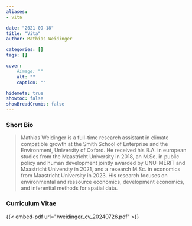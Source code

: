 ```yaml
---
aliases:
- vita

date: "2021-09-18"
title: "Vita"
author: Mathias Weidinger

categories: []
tags: []

cover:
    #image: ""
    alt: ""
    caption: ""

hidemeta: true
showtoc: false
showBreadCrumbs: false
---
```


### Short Bio

> Mathias Weidinger is a full-time research assistant in climate compatible growth at the Smith School of Enterprise and the Environment, University of Oxford. He received his B.A. in european studies from the Maastricht University in 2018, an M.Sc. in public policy and human development jointly awarded by UNU-MERIT and Maastricht University in 2021, and a research M.Sc. in economics from Maastricht University in 2023. His research focuses on environmental and ressource economics, development economics, and inferential methods for spatial data.

### Curriculum Vitae

{{< embed-pdf url="/weidinger_cv_20240726.pdf" >}}